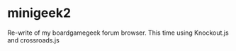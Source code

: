 minigeek2
=========

Re-write of my boardgamegeek forum browser. This time using Knockout.js and crossroads.js
